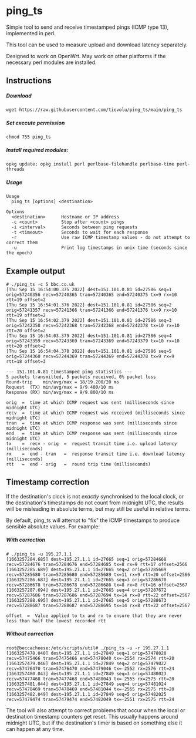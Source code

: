 # ping_ts
Simple tool to send and receive timestamped pings (ICMP type 13), implemented in perl.

This tool can be used to measure upload and download latency separately.

Designed to work on OpenWrt. May work on other platforms if the necessary perl modules are installed.

## Instructions

##### Download
```
wget https://raw.githubusercontent.com/tievolu/ping_ts/main/ping_ts
```

##### Set execute permission
```
chmod 755 ping_ts
```

##### Install required modules:
```
opkg update; opkg install perl perlbase-filehandle perlbase-time perl-threads
```

##### Usage
```
Usage
  ping_ts [options] <destination>

Options
  <destination>      Hostname or IP address
  -c <count>         Stop after <count> pings
  -i <interval>      Seconds between ping requests
  -t <timeout>       Seconds to wait for each response
  -r                 Use raw ICMP timestamp values - do not attempt to correct them
  -u                 Print log timestamps in unix time (seconds since the epoch)
```

## Example output
```
# ./ping_ts -c 5 bbc.co.uk
[Thu Sep 15 16:54:00.375 2022] dest=151.101.0.81 id=27586 seq=1 orig=57240356 recv=57240365 tran=57240365 end=57240375 tx=9 rx=10 rtt=19 offset=2
[Thu Sep 15 16:54:01.376 2022] dest=151.101.0.81 id=27586 seq=2 orig=57241357 recv=57241366 tran=57241366 end=57241376 tx=9 rx=10 rtt=19 offset=2
[Thu Sep 15 16:54:02.379 2022] dest=151.101.0.81 id=27586 seq=3 orig=57242358 recv=57242368 tran=57242368 end=57242378 tx=10 rx=10 rtt=20 offset=2
[Thu Sep 15 16:54:03.379 2022] dest=151.101.0.81 id=27586 seq=4 orig=57243359 recv=57243369 tran=57243369 end=57243379 tx=10 rx=10 rtt=20 offset=2
[Thu Sep 15 16:54:04.378 2022] dest=151.101.0.81 id=27586 seq=5 orig=57244360 recv=57244369 tran=57244369 end=57244378 tx=9 rx=9 rtt=18 offset=3

--- 151.101.0.81 timestamped ping statistics ---
5 packets transmitted, 5 packets received, 0% packet loss
Round-trip    min/avg/max = 18/19.200/20 ms
Request  (TX) min/avg/max = 9/9.400/10 ms
Response (RX) min/avg/max = 9/9.800/10 ms
```

```
orig  =  time at which ICMP request was sent (milliseconds since midnight UTC)
recv  =  time at which ICMP request was received (milliseconds since midnight UTC)
tran  =  time at which ICMP response was sent (milliseconds since midnight UTC)
end   =  time at which ICMP response was sent (milliseconds since midnight UTC)
tx    =  recv - orig  =  request transit time i.e. upload latency (milliseconds)
rx    =  end - tran   =  response transit time i.e. download latency (milliseconds)
rtt   =  end - orig   =  round trip time (milliseconds)
```

## Timestamp correction
If the destination's clock is not _exactly_ synchronised to the local clock, or the destination's timestamps do not count from midnight UTC, the results will be misleading in absolute terms, but may still be useful in relative terms.

By default, ping_ts will attempt to "fix" the ICMP timestamps to produce sensible absolute values. For example:

##### With correction
```
# ./ping_ts -u 195.27.1.1
[1663257284.685] dest=195.27.1.1 id=27665 seq=1 orig=57284668 recv=57284676 tran=57284676 end=57284685 tx=8 rx=9 rtt=17 offset=2566
[1663257285.689] dest=195.27.1.1 id=27665 seq=2 orig=57285669 recv=57285680 tran=57285680 end=57285689 tx=11 rx=9 rtt=20 offset=2566
[1663257286.687] dest=195.27.1.1 id=27665 seq=3 orig=57286670 recv=57286678 tran=57286678 end=57286686 tx=8 rx=8 rtt=16 offset=2567
[1663257287.694] dest=195.27.1.1 id=27665 seq=4 orig=57287672 recv=57287686 tran=57287686 end=57287694 tx=14 rx=8 rtt=22 offset=2567
[1663257288.695] dest=195.27.1.1 id=27665 seq=5 orig=57288673 recv=57288687 tran=57288687 end=57288695 tx=14 rx=8 rtt=22 offset=2567
```
```
offset  =  Value applied to tx and rx to ensure that they are never less than half the lowest recorded rtt
```
##### Without correction
```
root@beccacheese:/etc/scripts/util# ./ping_ts -u -r 195.27.1.1
[1663257478.040] dest=195.27.1.1 id=27849 seq=1 orig=57478020 recv=57475466 tran=57475466 end=57478040 tx=-2554 rx=2574 rtt=20
[1663257479.046] dest=195.27.1.1 id=27849 seq=2 orig=57479022 recv=57476470 tran=57476470 end=57479046 tx=-2552 rx=2576 rtt=24
[1663257480.043] dest=195.27.1.1 id=27849 seq=3 orig=57480023 recv=57477468 tran=57477468 end=57480043 tx=-2555 rx=2575 rtt=20
[1663257481.044] dest=195.27.1.1 id=27849 seq=4 orig=57481024 recv=57478469 tran=57478469 end=57481044 tx=-2555 rx=2575 rtt=20
[1663257482.049] dest=195.27.1.1 id=27849 seq=5 orig=57482025 recv=57479474 tran=57479474 end=57482049 tx=-2551 rx=2575 rtt=24
```
The tool will also attempt to correct problems that occur when the local or destination timestamp counters get reset. This usually happens around midnight UTC, but if the destination's timer is based on something else it can happen at any time.
